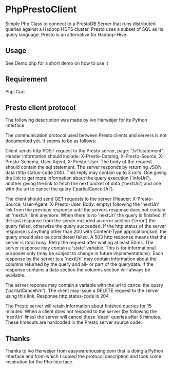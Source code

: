 PhpPrestoClient
===============

Simple Php Class to connect to a PrestoDB Server that runs distributed queries against 
a Hadoop HDFS cluster.
Presto uses a subset of SQL as its query language. Presto is an alternative for
Hadoop-Hive.


Usage
-----------------
See Demo.php for a short demo on how to use it

Requirement
-----------------
Php-Curl

Presto client protocol
----------------------
The following description was made by Ivo Herweijer for its Python interface

The communication protocol used between Presto clients and servers is not documented yet. It seems to
be as follows:

Client sends http POST request to the Presto server, page: "/v1/statement". Header information should
include: X-Presto-Catalog, X-Presto-Source, X-Presto-Schema, User-Agent, X-Presto-User. The body of the
request should contain the sql statement. The server responds by returning JSON data (http status-code 200).
This reply may contain up to 3 uri's. One giving the link to get more information about the query execution
('infoUri'), another giving the link to fetch the next packet of data ('nextUri') and one with the uri to
cancel the query ('partialCancelUri').

The client should send GET requests to the server (Header: X-Presto-Source, User-Agent, X-Presto-User.
Body: empty) following the 'nextUri' link from the previous response until the servers response does not
contain an 'nextUri' link anymore. When there is no 'nextUri' the query is finished. If the last response
from the server included an error section ('error') the query failed, otherwise the query succeeded. If
the http status of the server response is anything other than 200 with Content-Type application/json, the
query should also be considered failed. A 503 http response means that the server is (too) busy. Retry the
request after waiting at least 50ms.
The server response may contain a 'state' variable. This is for informational purposes only (may be subject
to change in future implementations).
Each response by the server to a 'nextUri' may contain information about the columns returned by the query
and all- or part of the querydata. If the response contains a data section the columns section will always
be available.

The server reponse may contain a variable with the uri to cancel the query ('partialCancelUri'). The client
may issue a DELETE request to the server using this link. Response http status-code is 204.

The Presto server will retain information about finished queries for 15 minutes. When a client does not
respond to the server (by following the 'nextUri' links) the server will cancel these 'dead' queries after
5 minutes. These timeouts are hardcoded in the Presto server source code.


Thanks
------

Thanks to Ivo Herweijer from easywarehousing.com that is doing a Python interface and from which I copied the 
protocol description and took some inspiration for the Php interface.
